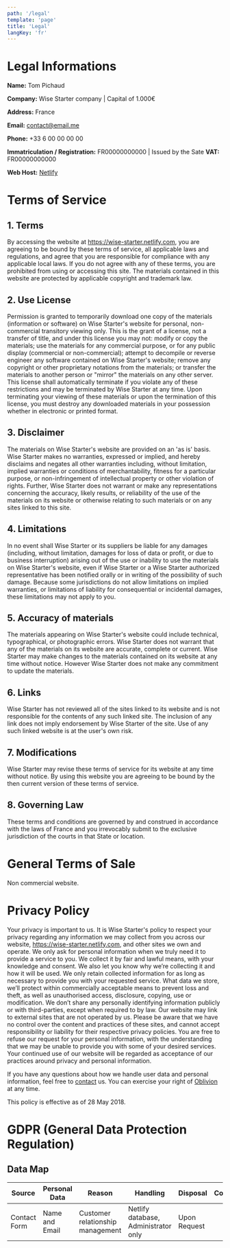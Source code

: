 ```yaml
---
path: '/legal'
template: 'page'
title: 'Legal'
langKey: 'fr'
---
```

# Legal Informations

**Name:** Tom Pichaud

**Company:** Wise Starter company | Capital of 1.000€

**Address:** France

**Email:** contact@email.me

**Phone:** +33 6 00 00 00 00

**Immatriculation / Registration:** FR00000000000 | Issued by the Sate
**VAT:** FR00000000000

**Web Host:** [Netlify](https://www.netlify.com)

# Terms of Service

## 1. Terms

By accessing the website at https://wise-starter.netlify.com, you are agreeing to be bound by these terms of service, all applicable laws and regulations, and agree that you are responsible for compliance with any applicable local laws. If you do not agree with any of these terms, you are prohibited from using or accessing this site. The materials contained in this website are protected by applicable copyright and trademark law.

## 2. Use License

Permission is granted to temporarily download one copy of the materials (information or software) on Wise Starter's website for personal, non-commercial transitory viewing only. This is the grant of a license, not a transfer of title, and under this license you may not:
modify or copy the materials;
use the materials for any commercial purpose, or for any public display (commercial or non-commercial);
attempt to decompile or reverse engineer any software contained on Wise Starter's website;
remove any copyright or other proprietary notations from the materials; or
transfer the materials to another person or "mirror" the materials on any other server.
This license shall automatically terminate if you violate any of these restrictions and may be terminated by Wise Starter at any time. Upon terminating your viewing of these materials or upon the termination of this license, you must destroy any downloaded materials in your possession whether in electronic or printed format.

## 3. Disclaimer

The materials on Wise Starter's website are provided on an 'as is' basis. Wise Starter makes no warranties, expressed or implied, and hereby disclaims and negates all other warranties including, without limitation, implied warranties or conditions of merchantability, fitness for a particular purpose, or non-infringement of intellectual property or other violation of rights.
Further, Wise Starter does not warrant or make any representations concerning the accuracy, likely results, or reliability of the use of the materials on its website or otherwise relating to such materials or on any sites linked to this site.

## 4. Limitations

In no event shall Wise Starter or its suppliers be liable for any damages (including, without limitation, damages for loss of data or profit, or due to business interruption) arising out of the use or inability to use the materials on Wise Starter's website, even if Wise Starter or a Wise Starter authorized representative has been notified orally or in writing of the possibility of such damage. Because some jurisdictions do not allow limitations on implied warranties, or limitations of liability for consequential or incidental damages, these limitations may not apply to you.

## 5. Accuracy of materials

The materials appearing on Wise Starter's website could include technical, typographical, or photographic errors. Wise Starter does not warrant that any of the materials on its website are accurate, complete or current. Wise Starter may make changes to the materials contained on its website at any time without notice. However Wise Starter does not make any commitment to update the materials.

## 6. Links

Wise Starter has not reviewed all of the sites linked to its website and is not responsible for the contents of any such linked site. The inclusion of any link does not imply endorsement by Wise Starter of the site. Use of any such linked website is at the user's own risk.

## 7. Modifications

Wise Starter may revise these terms of service for its website at any time without notice. By using this website you are agreeing to be bound by the then current version of these terms of service.

## 8. Governing Law

These terms and conditions are governed by and construed in accordance with the laws of France and you irrevocably submit to the exclusive jurisdiction of the courts in that State or location.

# General Terms of Sale

Non commercial website.

# Privacy Policy

Your privacy is important to us. It is Wise Starter's policy to respect your privacy regarding any information we may collect from you across our website, https://wise-starter.netlify.com, and other sites we own and operate.
We only ask for personal information when we truly need it to provide a service to you. We collect it by fair and lawful means, with your knowledge and consent. We also let you know why we’re collecting it and how it will be used.
We only retain collected information for as long as necessary to provide you with your requested service. What data we store, we’ll protect within commercially acceptable means to prevent loss and theft, as well as unauthorised access, disclosure, copying, use or modification.
We don’t share any personally identifying information publicly or with third-parties, except when required to by law.
Our website may link to external sites that are not operated by us. Please be aware that we have no control over the content and practices of these sites, and cannot accept responsibility or liability for their respective privacy policies.
You are free to refuse our request for your personal information, with the understanding that we may be unable to provide you with some of your desired services.
Your continued use of our website will be regarded as acceptance of our practices around privacy and personal information.

If you have any questions about how we handle user data and personal information, feel free to [contact](/contact) us.
You can exercise your right of [Oblivion](/obliviate) at any time.

This policy is effective as of 28 May 2018.

# GDPR (General Data Protection Regulation)

## Data Map

| Source | Personal Data | Reason | Handling | Disposal | Consent |
| --- | --- | --- | --- | --- |:---:|
| Contact Form | Name and Email | Customer relationship management | Netlify database, Administrator only | Upon Request | ✓ |
